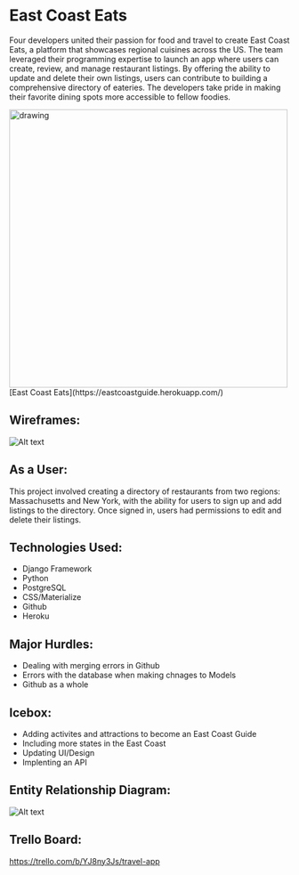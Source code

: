 # East Coast Eats
Four developers united their passion for food and travel to create East Coast Eats, a platform that showcases regional cuisines across the US. The team leveraged their programming expertise to launch an app where users can create, review, and manage restaurant listings. By offering the ability to update and delete their own listings, users can contribute to building a comprehensive directory of eateries. The developers take pride in making their favorite dining spots more accessible to fellow foodies.

<img src="https://i.imgur.com/dX05KNo.png" alt="drawing" width="500"/>
[East Coast Eats](https://eastcoastguide.herokuapp.com/)

## Wireframes:
![Alt text](https://i.imgur.com/UVBVp48.png "Wireframes")

## As a User:
This project involved creating a directory of restaurants from two regions: Massachusetts and New York, with the ability for users to sign up and add listings to the directory. Once signed in, users had permissions to edit and delete their listings.


## Technologies Used:
- Django Framework
- Python
- PostgreSQL
- CSS/Materialize
- Github
- Heroku

## Major Hurdles:
- Dealing with merging errors in Github
- Errors with the database when making chnages to Models
- Github as a whole


## Icebox:
- Adding activites and attractions to become an East Coast Guide
- Including more states in the East Coast
- Updating UI/Design
- Implenting an API

## Entity Relationship Diagram:
![Alt text](https://i.imgur.com/Ql1uMBy.png "ERD")

## Trello Board:
https://trello.com/b/YJ8ny3Js/travel-app
